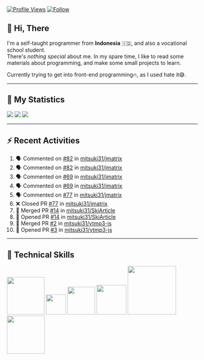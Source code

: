 <!-- Header Badges -->
[![Profile Views](https://komarev.com/ghpvc/?username=mitsuki31&color=blue&label=PROFILE+VIEWS)](https://github.com/mitsuki31)
[![Follow](https://img.shields.io/twitter/url?url=https%3A%2F%2Ftwitter.com%2Fryuumitsuki31)](https://twitter.com/ryuumitsuki31)

## 👋 Hi, There

I'm a self-taught programmer from **Indonesia** 🇮🇩, and also a vocational school student.  
There's _nothing special_ about me. In my spare time, I like to read some materials about programming, and make some small projects to learn.

Currently trying to get into front-end programming🔥, as I used hate it😅.

---

## 🔭 My Statistics

<picture id="stats">
    <source 
            srcset="https://github-readme-stats.vercel.app/api?username=mitsuki31&show_icons=true&theme=tokyonight&include_all_commits=true&show_private=falsee&hide=stars"
            media="(prefers-color-scheme: dark)"
    />
    <source
            srcset="https://github-readme-stats.vercel.app/api?username=mitsuki31&show_icons=true&include_all_commits=true&show_private=false&hide=stars"
            media="(prefers-color-scheme: light), (prefers-color-scheme: no-preference)"
    />
    <img src="https://github-readme-stats.vercel.app/api?username=mitsuki31&show_icons=true&include_all_commits=true&show_private=false&hide=stars" />
</picture>

<picture id="top-langs">
    <source
            srcset="https://github-readme-stats.vercel.app/api/top-langs/?username=mitsuki31&layout=donut&theme=tokyonight&count_private=true&langs_count=10"
            media="(prefers-color-scheme: dark)"
    />
    <source
            srcset="https://github-readme-stats.vercel.app/api/top-langs/?username=mitsuki31&layout=donut&count_private=true&langs_count=10"
            media="(prefers-color-scheme: light), (prefers-color-scheme: no-preference)"
    />
    <img src="https://github-readme-stats.vercel.app/api/top-langs/?username=mitsuki31&layout=donut&langs_count=10&count_private=true" />
</picture>

<picture id="profile-summary">
    <source
            srcset="https://github-profile-summary-cards.vercel.app/api/cards/profile-details?username=mitsuki31&theme=tokyonight"
            media="(prefers-color-scheme: dark)"
    />
    <source
            srcset="https://github-profile-summary-cards.vercel.app/api/cards/profile-details?username=mitsuki31&theme=github"
            media="(prefers-color-scheme: light), (prefers-color-scheme: no-preference)"
    />
    <img src="https://github-profile-summary-cards.vercel.app/api/cards/profile-details?username=mitsuki31" />
</picture>

<!--
[![Snake](https://github.com/mitsuki31/mitsuki31/blob/output/github-contribution-grid-snake.svg)](https://github.com/mitsuki31)
-->

---

## ⚡ Recent Activities

<!--START_SECTION:activity-->
1. 🗣 Commented on [#82](https://github.com/mitsuki31/jmatrix/pull/82#issuecomment-1841006024) in [mitsuki31/jmatrix](https://github.com/mitsuki31/jmatrix)
2. 🗣 Commented on [#82](https://github.com/mitsuki31/jmatrix/pull/82#issuecomment-1841001375) in [mitsuki31/jmatrix](https://github.com/mitsuki31/jmatrix)
3. 🗣 Commented on [#69](https://github.com/mitsuki31/jmatrix/pull/69#issuecomment-1840840539) in [mitsuki31/jmatrix](https://github.com/mitsuki31/jmatrix)
4. 🗣 Commented on [#69](https://github.com/mitsuki31/jmatrix/pull/69#issuecomment-1840835945) in [mitsuki31/jmatrix](https://github.com/mitsuki31/jmatrix)
5. 🗣 Commented on [#77](https://github.com/mitsuki31/jmatrix/pull/77#issuecomment-1840780984) in [mitsuki31/jmatrix](https://github.com/mitsuki31/jmatrix)
6. ❌ Closed PR [#77](https://github.com/mitsuki31/jmatrix/pull/77) in [mitsuki31/jmatrix](https://github.com/mitsuki31/jmatrix)
7. 🎉 Merged PR [#14](https://github.com/mitsuki31/SkiArticle/pull/14) in [mitsuki31/SkiArticle](https://github.com/mitsuki31/SkiArticle)
8. 💪 Opened PR [#14](https://github.com/mitsuki31/SkiArticle/pull/14) in [mitsuki31/SkiArticle](https://github.com/mitsuki31/SkiArticle)
9. 🎉 Merged PR [#2](https://github.com/mitsuki31/ytmp3-js/pull/2) in [mitsuki31/ytmp3-js](https://github.com/mitsuki31/ytmp3-js)
10. 💪 Opened PR [#3](https://github.com/mitsuki31/ytmp3-js/pull/3) in [mitsuki31/ytmp3-js](https://github.com/mitsuki31/ytmp3-js)
<!--END_SECTION:activity-->

---


## 👾 Technical Skills
<div id="skills" align="left">
    <!-- Python -->
    <img
      src="https://img.shields.io/badge/Python-14354C?style=for-the-badge&logo=python&logoColor=white"
      width="99px"
    >
    <!-- C -->
    <img
      src="https://img.shields.io/badge/C-00599C?style=for-the-badge&logo=c&logoColor=white"
      width="53px"
    >
    <!-- C++ -->
    <img
      src="https://img.shields.io/badge/C%2B%2B-00599C?style=for-the-badge&logo=c%2B%2B&logoColor=white"
      width="73px"
    >
    <!-- Java -->
    <img
      src="https://img.shields.io/badge/Java-ED8B00?style=for-the-badge&logo=openjdk&logoColor=white"
      width="78px"
    >
    <!-- JavaScript -->
    <img
      src="https://img.shields.io/badge/JavaScript-323330?style=for-the-badge&logo=javascript&logoColor=F7DF1E"
      width="128px"
    >
    <!-- Node.js -->
    <img
      src="https://img.shields.io/badge/Node%20js-339933?style=for-the-badge&logo=nodedotjs&logoColor=white"
      width="100px"
    >
</div>
